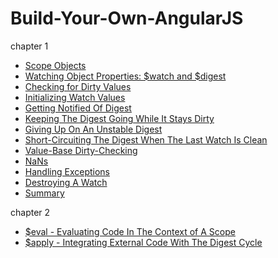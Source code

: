 # Build-Your-Own-AngularJS

chapter 1

- [Scope Objects](https://github.com/hjzheng/Build-Your-Own-AngularJS/blob/master/chapter1/Scope-Objects.md)
- [Watching Object Properties: $watch and $digest](https://github.com/hjzheng/Build-Your-Own-AngularJS/blob/master/chapter1/Watching-Object-Properties-%24watch-%24digest.md)
- [Checking for Dirty Values](https://github.com/hjzheng/Build-Your-Own-AngularJS/blob/master/chapter1/Checking-for-Dirty-Values.md)
- [Initializing Watch Values](https://github.com/hjzheng/Build-Your-Own-AngularJS/blob/master/chapter1/Initializing-Watch-Values.md)
- [Getting Notified Of Digest](https://github.com/hjzheng/Build-Your-Own-AngularJS/blob/master/chapter1/Getting-Notified-of-Digests.md)
- [Keeping The Digest Going While It Stays Dirty](https://github.com/hjzheng/Build-Your-Own-AngularJS/blob/master/chapter1/Keeping-The-Digest-Going-While-Is-Stays-Dirty.md)
- [Giving Up On An Unstable Digest](https://github.com/hjzheng/Build-Your-Own-AngularJS/blob/master/chapter1/Giving-Up-On-An-Unstable-Digest.md)
- [Short-Circuiting The Digest When The Last Watch Is Clean](https://github.com/hjzheng/Build-Your-Own-AngularJS/blob/master/chapter1/Short-Circuiting-The-Digest-When-The-Last-Watch-Is-Clean.md)
- [Value-Base Dirty-Checking](https://github.com/hjzheng/Build-Your-Own-AngularJS/blob/master/chapter1/Value-Based-Dirty-Checking.md)
- [NaNs](https://github.com/hjzheng/Build-Your-Own-AngularJS/blob/master/chapter1/NaNs.md)
- [Handling Exceptions](https://github.com/hjzheng/Build-Your-Own-AngularJS/blob/master/chapter1/Handling-Exceptions.md)
- [Destroying A Watch](https://github.com/hjzheng/Build-Your-Own-AngularJS/blob/master/chapter1/Destroying-A-Watch.md)
- [Summary]()

chapter 2

- [$eval - Evaluating Code In The Context of A Scope](https://github.com/hjzheng/Build-Your-Own-AngularJS/blob/master/chapter2/%24eval-Evaluating-Code-In-The-Context-of-A-Scope.md)
- [$apply - Integrating External Code With The Digest Cycle](https://github.com/hjzheng/Build-Your-Own-AngularJS/blob/master/chapter2/%24apply-Integrating-External-Code-With-The-Digest-Cycle.md)